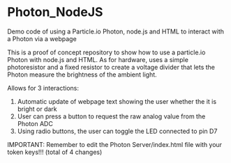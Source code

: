 # Photon_NodeJS
Demo code of using a Particle.io Photon, node.js and HTML to interact with a Photon via a webpage

This is a proof of concept repository to show how to use a particle.io Photon with node.js and HTML.
As for hardware, uses a simple photoresistor and a fixed resistor to create a voltage divider that lets the 
Photon measure the brightness of the ambient light.

Allows for 3 interactions:

1) Automatic update of webpage text showing the user whether the it is bright or dark
2) User can press a button to request the raw analog value from the Photon ADC
3) Using radio buttons, the user can toggle the LED connected to pin D7

IMPORTANT:  Remember to edit the Photon Server/index.html file with your token keys!!! (total of 4 changes)
